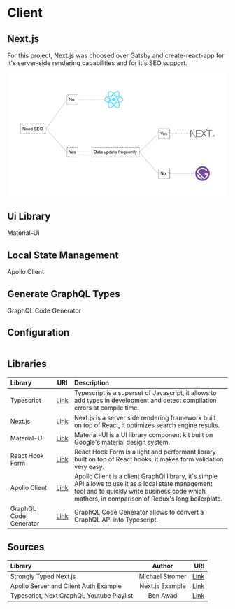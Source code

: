 # Client

## Next.js

For this project, Next.js was choosed over Gatsby and create-react-app for it's server-side rendering capabilities and for it's SEO support.

![serverSideRendering](./images/ServerSideRendering.png)

## Ui Library

Material-Ui

## Local State Management

Apollo Client

## Generate GraphQL Types

GraphQL Code Generator

## Configuration

```

```

## Libraries

| Library                |                        URI                        | Description                                                                                                                                                                                               |
| :--------------------- | :-----------------------------------------------: | :-------------------------------------------------------------------------------------------------------------------------------------------------------------------------------------------------------- |
| Typescript             |     [Link](https://www.typescriptlang.org//)      | Typescript is a superset of Javascript, it allows to add types in development and detect compilation errors at compile time.                                                                              |
| Next.js                |            [Link](https://nextjs.org/)            | Next.js is a server side rendering framework built on top of React, it optimizes search engine results.                                                                                                   |
| Material-UI            |         [Link](https://material-ui.com/)          | Material-UI is a UI library component kit built on Google's material design system.                                                                                                                       |
| React Hook Form        |       [Link](https://react-hook-form.com/)        | React Hook Form is a light and performant library built on top of React hooks, it makes form validation very easy.                                                                                        |
| Apollo Client          | [Link](https://www.apollographql.com/docs/react/) | Apollo Client is a client GraphQl library, it's simple API allows to use it as a local state management tool and to quickly write business code which mathers, in comparison of Redux's long boilerplate. |
| GraphQL Code Generator |    [Link](https://graphql-code-generator.com/)    | GraphQL Code Generator allows to convert a GraphQL API into Typescript.                                                                                                                                   |

## Sources

| Library                                   |     Author      |                                                                                                     URI |
| :---------------------------------------- | :-------------: | ------------------------------------------------------------------------------------------------------: |
| Strongly Typed Next.js                    | Michael Stromer |                            [Link](https://michaelstromer.nyc/books/strongly-typed-next-js/introduction) |
| Apollo Server and Client Auth Example     | Next.js Example | [Link](https://github.com/vercel/next.js/tree/master/examples/api-routes-apollo-server-and-client-auth) |
| Typescript, Next GraphQL Youtube Playlist |    Ben Awad     |                                                                    [Link](https://youtu.be/kfmh2mMf3fs) |
